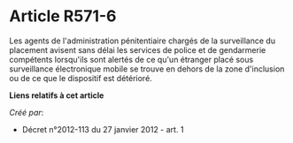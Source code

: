 # Article R571-6

Les agents de l'administration pénitentiaire chargés de la surveillance du placement avisent sans délai les services de
police et de gendarmerie compétents lorsqu'ils sont alertés de ce qu'un étranger placé sous surveillance électronique mobile
se trouve en dehors de la zone d'inclusion ou de ce que le dispositif est détérioré.

**Liens relatifs à cet article**

_Créé par_:

  - Décret n°2012-113 du 27 janvier 2012 - art. 1
